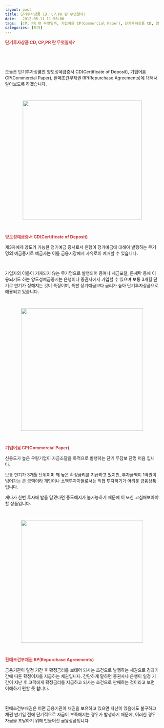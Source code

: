 ```yaml
---
layout: post
title: 단기투자상품 CD, CP,PR 란 무엇일까?
date:   2012-05-11 11:56:00
tags:  [CP, PR 란 무엇일까, 기업어음 CP(Commercial Paper), 단기투자상품 CD, 양도성예금증서 CD(Certificate of Deposit), 환매조건부채권 RP(Repurchase Agreements)]
categories: [투자]
---
```



<p><strong><span style="color: rgb(204, 61, 61);">단기투자상품 CD, CP,PR 란 무엇일까?</span></strong></p><p><strong><span style="color: rgb(204, 61, 61);"></span></strong>&nbsp;</p><p><center>

  </center><p></p><p>&nbsp;</p><p>오늘은 단기투자상품인 양도성예금증서 CD(Certificate of Deposit), 기업어음 CP(Commercial Paper), 환매조건부채권 RP(Repurchase Agreements)에 대해서 알아보도록 하겠습니다.</p><p>&nbsp;</p><p style="text-align: center; clear: none; float: none;"><span class="imageblock" style="width: 389px; height: auto; display: inline-block; max-width: 100%;"><img width="389" height="266" style="height: auto; cursor: pointer; max-width: 100%;" src="https://t1.daumcdn.net/cfile/tistory/1517CD3F4FB073FC27" filename="16_004.jpg" filemime="image/jpeg"></span></p><p>&nbsp;</p><p><strong><span style="color: rgb(204, 61, 61);">양도성예금증서 CD(Certificate of Deposit)</span></strong></p><p>제3자에게 양도가 가능한 정기예금 증서로서 은행이 정기예금에 대해여 발행하는 무기명의 예금증서로 예금자는 이를 금융시장에서 자유로이 예매할 수 있습니다.</p><p>&nbsp;</p><p>가입자의 이름이 기재되지 않는 무기명으로 발행되어 증여나 세금포탈, 돈세탁 등에 이용되기도 하는 양도성예금증서는 은행이나 증권사에서 가입할 수 있으며 보통 3개월 단기로 만기가 정해지는 것이 특징이며, 특판 정기예금보다 금리가 높아 단기투자상품으로 애용되고 있습니다.</p><p>&nbsp;</p><p style="text-align: center; clear: none; float: none;"><span class="imageblock" style="width: 400px; height: auto; display: inline-block; max-width: 100%;"><img width="400" height="266" style="height: auto; max-width: 100%;" src="https://t1.daumcdn.net/cfile/tistory/1552DD414FB073E61F" filename="13_005.jpg" filemime="image/jpeg"></span></p><p>&nbsp;</p><p><strong><span style="color: rgb(204, 61, 61);">기업어음 CP(Commercial Paper)</span></strong></p><p>신용도가 높은 우량기업이 자금조달을 목적으로 발행하는 단기 무담보 단명 어음 입니다.</p><p>보통 만기가 3개월 단위이며 꽤 높은 확정금리를 지급하고 있지만, 투자금액이 1억원이 넘어가는 큰 금액이라 개인이나 소액투자자들로서는 직접 투자하기가 어려운 금융상품 입니다.</p><p>게다가 한번 투자에 발을 담궜다면 중도해지가 불가능하기 때문에 이 또한 고심해보아야 할 상품입니다.</p><p>&nbsp;</p><p style="text-align: center; clear: none; float: none;"><span class="imageblock" style="width: 400px; height: auto; display: inline-block; max-width: 100%;"><img width="400" height="268" style="height: auto; max-width: 100%;" src="https://t1.daumcdn.net/cfile/tistory/11651C454FB073F222" filename="13_001.jpg" filemime="image/jpeg"></span></p><p>&nbsp;</p><p><strong><span style="color: rgb(204, 61, 61);">환매조건부채권 RP(Repurchase Agreements)</span></strong></p><p>금융기관이 일정 기간 후 확정금리를 보태어 되사는 조건으로 발행하는 채권으로 경과기간에 따른 확정이자를 지급하는 채권입니다. 간단하게 말하면 증권사나 은행이 일정 기간이 지난 후 고객에게 확정금리를 지급하고 되사는 조건으로 판매하는 것이라고 보면 이해하기 편할 듯 합니다.</p><p>&nbsp;</p><p>환매조건부채권은 어떤 금융기관이 채권을 보유하고 있으면 자산이 있음에도 불구하고 채권 만기일 전에 단기적으로 자금이 부족해지는 경우가 발생하기 때문에, 이러한 경우 자금을 조달하기 위해 만들어진 금융상품입니다.</p>